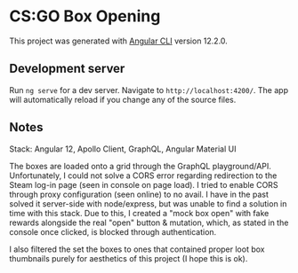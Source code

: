 # CS:GO Box Opening

This project was generated with [Angular CLI](https://github.com/angular/angular-cli) version 12.2.0.

## Development server

Run `ng serve` for a dev server. Navigate to `http://localhost:4200/`. The app will automatically reload if you change any of the source files.

## Notes

Stack: Angular 12, Apollo Client, GraphQL, Angular Material UI

The boxes are loaded onto a grid through the GraphQL playground/API. Unfortunately, I could not solve a CORS error regarding redirection to the Steam log-in page (seen in console on page load). I tried to enable CORS through proxy configuration (seen online) to no avail. I have in the past solved it server-side with node/express, but was unable to find a solution in time with this stack. Due to this, I created a "mock box open" with fake rewards alongside the real "open" button & mutation, which, as stated in the console once clicked, is blocked through authentication.

I also filtered the set the boxes to ones that contained proper loot box thumbnails purely for aesthetics of this project (I hope this is ok). 



